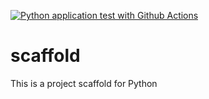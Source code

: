 [![Python application test with Github Actions](https://github.com/thanasitv/scaffold/actions/workflows/main.yml/badge.svg)](https://github.com/thanasitv/scaffold/actions/workflows/main.yml)

# scaffold
This is a project scaffold for Python
